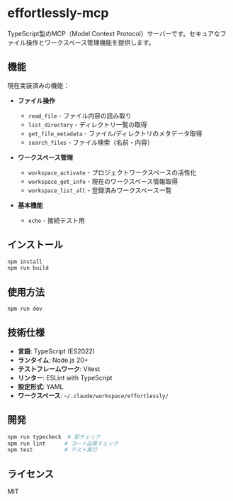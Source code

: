 # effortlessly-mcp

TypeScript製のMCP（Model Context Protocol）サーバーです。セキュアなファイル操作とワークスペース管理機能を提供します。

## 機能

現在実装済みの機能：

- **ファイル操作**
  - `read_file` - ファイル内容の読み取り
  - `list_directory` - ディレクトリ一覧の取得
  - `get_file_metadata` - ファイル/ディレクトリのメタデータ取得
  - `search_files` - ファイル検索（名前・内容）

- **ワークスペース管理**
  - `workspace_activate` - プロジェクトワークスペースの活性化
  - `workspace_get_info` - 現在のワークスペース情報取得
  - `workspace_list_all` - 登録済みワークスペース一覧

- **基本機能**
  - `echo` - 接続テスト用

## インストール

```bash
npm install
npm run build
```

## 使用方法

```bash
npm run dev
```

## 技術仕様

- **言語**: TypeScript (ES2022)
- **ランタイム**: Node.js 20+
- **テストフレームワーク**: Vitest
- **リンター**: ESLint with TypeScript
- **設定形式**: YAML
- **ワークスペース**: `~/.claude/workspace/effortlessly/`

## 開発

```bash
npm run typecheck  # 型チェック
npm run lint      # コード品質チェック
npm test          # テスト実行
```

## ライセンス

MIT
